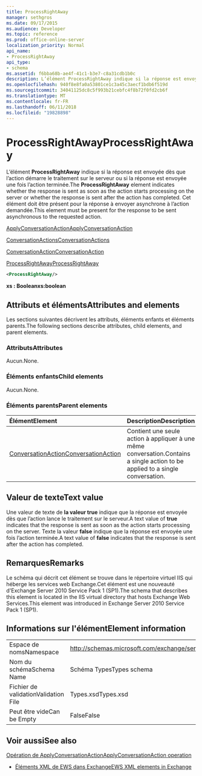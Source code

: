 ```yaml
---
title: ProcessRightAway
manager: sethgros
ms.date: 09/17/2015
ms.audience: Developer
ms.topic: reference
ms.prod: office-online-server
localization_priority: Normal
api_name:
- ProcessRightAway
api_type:
- schema
ms.assetid: f6bba68b-ae4f-41c1-b3e7-c8a31cdb1b0c
description: L’élément ProcessRightAway indique si la réponse est envoyée dès que l’action démarre le traitement sur le serveur ou si la réponse est envoyée une fois l’action terminée. Cet élément doit être présent pour la réponse à envoyer asynchrone à l’action demandée.
ms.openlocfilehash: 940f8e8fa0a53801ce1c3a45c3aecf1bdb6f519d
ms.sourcegitcommit: 34041125dc8c5f993b21cebfc4f8b72f0fd2cb6f
ms.translationtype: MT
ms.contentlocale: fr-FR
ms.lasthandoff: 06/11/2018
ms.locfileid: "19828898"
---
```

# <a name="processrightaway"></a><span data-ttu-id="42e2e-104">ProcessRightAway</span><span class="sxs-lookup"><span data-stu-id="42e2e-104">ProcessRightAway</span></span>

<span data-ttu-id="42e2e-105">L’élément **ProcessRightAway** indique si la réponse est envoyée dès que l’action démarre le traitement sur le serveur ou si la réponse est envoyée une fois l’action terminée.</span><span class="sxs-lookup"><span data-stu-id="42e2e-105">The **ProcessRightAway** element indicates whether the response is sent as soon as the action starts processing on the server or whether the response is sent after the action has completed.</span></span> <span data-ttu-id="42e2e-106">Cet élément doit être présent pour la réponse à envoyer asynchrone à l’action demandée.</span><span class="sxs-lookup"><span data-stu-id="42e2e-106">This element must be present for the response to be sent asynchronous to the requested action.</span></span> 
  
[<span data-ttu-id="42e2e-107">ApplyConversationAction</span><span class="sxs-lookup"><span data-stu-id="42e2e-107">ApplyConversationAction</span></span>](applyconversationaction.md)
  
[<span data-ttu-id="42e2e-108">ConversationActions</span><span class="sxs-lookup"><span data-stu-id="42e2e-108">ConversationActions</span></span>](conversationactions.md)
  
[<span data-ttu-id="42e2e-109">ConversationAction</span><span class="sxs-lookup"><span data-stu-id="42e2e-109">ConversationAction</span></span>](conversationaction.md)
  
[<span data-ttu-id="42e2e-110">ProcessRightAway</span><span class="sxs-lookup"><span data-stu-id="42e2e-110">ProcessRightAway</span></span>](processrightaway.md)
  
```XML
<ProcessRightAway/>
```

 <span data-ttu-id="42e2e-111">**xs : Boolean**</span><span class="sxs-lookup"><span data-stu-id="42e2e-111">**xs:boolean**</span></span>
## <a name="attributes-and-elements"></a><span data-ttu-id="42e2e-112">Attributs et éléments</span><span class="sxs-lookup"><span data-stu-id="42e2e-112">Attributes and elements</span></span>

<span data-ttu-id="42e2e-113">Les sections suivantes décrivent les attributs, éléments enfants et éléments parents.</span><span class="sxs-lookup"><span data-stu-id="42e2e-113">The following sections describe attributes, child elements, and parent elements.</span></span>
  
### <a name="attributes"></a><span data-ttu-id="42e2e-114">Attributs</span><span class="sxs-lookup"><span data-stu-id="42e2e-114">Attributes</span></span>

<span data-ttu-id="42e2e-115">Aucun.</span><span class="sxs-lookup"><span data-stu-id="42e2e-115">None.</span></span>
  
### <a name="child-elements"></a><span data-ttu-id="42e2e-116">Éléments enfants</span><span class="sxs-lookup"><span data-stu-id="42e2e-116">Child elements</span></span>

<span data-ttu-id="42e2e-117">Aucun.</span><span class="sxs-lookup"><span data-stu-id="42e2e-117">None.</span></span>
  
### <a name="parent-elements"></a><span data-ttu-id="42e2e-118">Éléments parents</span><span class="sxs-lookup"><span data-stu-id="42e2e-118">Parent elements</span></span>

|<span data-ttu-id="42e2e-119">**Élément**</span><span class="sxs-lookup"><span data-stu-id="42e2e-119">**Element**</span></span>|<span data-ttu-id="42e2e-120">**Description**</span><span class="sxs-lookup"><span data-stu-id="42e2e-120">**Description**</span></span>|
|:-----|:-----|
|[<span data-ttu-id="42e2e-121">ConversationAction</span><span class="sxs-lookup"><span data-stu-id="42e2e-121">ConversationAction</span></span>](conversationaction.md) <br/> |<span data-ttu-id="42e2e-122">Contient une seule action à appliquer à une même conversation.</span><span class="sxs-lookup"><span data-stu-id="42e2e-122">Contains a single action to be applied to a single conversation.</span></span>  <br/> |
   
## <a name="text-value"></a><span data-ttu-id="42e2e-123">Valeur de texte</span><span class="sxs-lookup"><span data-stu-id="42e2e-123">Text value</span></span>

<span data-ttu-id="42e2e-124">Une valeur de texte de **la valeur true** indique que la réponse est envoyée dès que l’action lance le traitement sur le serveur.</span><span class="sxs-lookup"><span data-stu-id="42e2e-124">A text value of **true** indicates that the response is sent as soon as the action starts processing on the server.</span></span> <span data-ttu-id="42e2e-125">Texte la valeur **false** indique que la réponse est envoyée une fois l’action terminée.</span><span class="sxs-lookup"><span data-stu-id="42e2e-125">A text value of **false** indicates that the response is sent after the action has completed.</span></span> 
  
## <a name="remarks"></a><span data-ttu-id="42e2e-126">Remarques</span><span class="sxs-lookup"><span data-stu-id="42e2e-126">Remarks</span></span>

<span data-ttu-id="42e2e-127">Le schéma qui décrit cet élément se trouve dans le répertoire virtuel IIS qui héberge les services web Exchange.Cet élément est une nouveauté d'Exchange Server 2010 Service Pack 1 (SP1).</span><span class="sxs-lookup"><span data-stu-id="42e2e-127">The schema that describes this element is located in the IIS virtual directory that hosts Exchange Web Services.This element was introduced in Exchange Server 2010 Service Pack 1 (SP1).</span></span>
  
## <a name="element-information"></a><span data-ttu-id="42e2e-128">Informations sur l'élément</span><span class="sxs-lookup"><span data-stu-id="42e2e-128">Element information</span></span>

|||
|:-----|:-----|
|<span data-ttu-id="42e2e-129">Espace de noms</span><span class="sxs-lookup"><span data-stu-id="42e2e-129">Namespace</span></span>  <br/> |http://schemas.microsoft.com/exchange/services/2006/types  <br/> |
|<span data-ttu-id="42e2e-130">Nom du schéma</span><span class="sxs-lookup"><span data-stu-id="42e2e-130">Schema Name</span></span>  <br/> |<span data-ttu-id="42e2e-131">Schéma Types</span><span class="sxs-lookup"><span data-stu-id="42e2e-131">Types schema</span></span>  <br/> |
|<span data-ttu-id="42e2e-132">Fichier de validation</span><span class="sxs-lookup"><span data-stu-id="42e2e-132">Validation File</span></span>  <br/> |<span data-ttu-id="42e2e-133">Types.xsd</span><span class="sxs-lookup"><span data-stu-id="42e2e-133">Types.xsd</span></span>  <br/> |
|<span data-ttu-id="42e2e-134">Peut être vide</span><span class="sxs-lookup"><span data-stu-id="42e2e-134">Can be Empty</span></span>  <br/> |<span data-ttu-id="42e2e-135">False</span><span class="sxs-lookup"><span data-stu-id="42e2e-135">False</span></span>  <br/> |
   
## <a name="see-also"></a><span data-ttu-id="42e2e-136">Voir aussi</span><span class="sxs-lookup"><span data-stu-id="42e2e-136">See also</span></span>



[<span data-ttu-id="42e2e-137">Opération de ApplyConversationAction</span><span class="sxs-lookup"><span data-stu-id="42e2e-137">ApplyConversationAction operation</span></span>](applyconversationaction-operation.md)


- [<span data-ttu-id="42e2e-138">Éléments XML de EWS dans Exchange</span><span class="sxs-lookup"><span data-stu-id="42e2e-138">EWS XML elements in Exchange</span></span>](ews-xml-elements-in-exchange.md)

